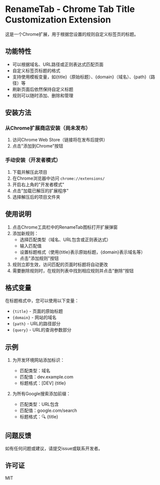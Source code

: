 # RenameTab - Chrome Tab Title Customization Extension

这是一个Chrome扩展，用于根据您设置的规则自定义标签页的标题。

## 功能特性

- 可以根据域名、URL路径或正则表达式匹配页面
- 自定义标签页标题的格式
- 支持使用模板变量，如{title}（原始标题）、{domain}（域名）、{path}（路径）等
- 刷新页面后依然保持自定义标题
- 规则可以随时添加、删除和管理

## 安装方法

### 从Chrome扩展商店安装（尚未发布）

1. 访问Chrome Web Store（链接将在发布后提供）
2. 点击"添加到Chrome"按钮

### 手动安装（开发者模式）

1. 下载并解压此项目
2. 在Chrome浏览器中访问 `chrome://extensions/`
3. 开启右上角的"开发者模式"
4. 点击"加载已解压的扩展程序"
5. 选择解压后的项目文件夹

## 使用说明

1. 点击Chrome工具栏中的RenameTab图标打开扩展弹窗
2. 添加新规则：
   - 选择匹配类型（域名、URL包含或正则表达式）
   - 输入匹配值
   - 设置标题格式（使用{title}表示原始标题，{domain}表示域名等）
   - 点击"添加规则"按钮
3. 规则立即生效，访问匹配的页面时标题将自动更改
4. 需要删除规则时，在规则列表中找到相应规则并点击"删除"按钮

## 格式变量

在标题格式中，您可以使用以下变量：

- `{title}` - 页面的原始标题
- `{domain}` - 网站的域名
- `{path}` - URL的路径部分
- `{query}` - URL的查询参数部分

## 示例

1. 为开发环境网站添加标识：
   - 匹配类型：域名
   - 匹配值：dev.example.com
   - 标题格式：[DEV] {title}

2. 为所有Google搜索添加前缀：
   - 匹配类型：URL包含
   - 匹配值：google.com/search
   - 标题格式：🔍 {title}

## 问题反馈

如有任何问题或建议，请提交issue或联系开发者。

## 许可证

MIT 